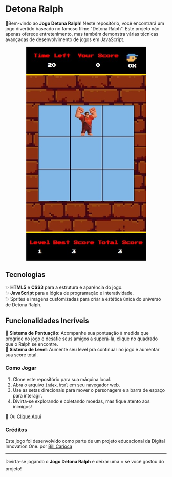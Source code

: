 # Detona Ralph

🎉Bem-vindo ao **Jogo Detona Ralph**! Neste repositório, você encontrará um jogo divertido baseado no famoso filme "Detona Ralph". Este projeto não apenas oferece entretenimento, mas também demonstra várias técnicas avançadas de desenvolvimento de jogos em JavaScript.

<p align="center">
  <img src="./scr/images/Captura da Web_11-10-2023_8577_127.0.0.1.jpeg" alt="Jogo Detona Ralph">
</p>

## Tecnologias

✨ **HTML5** e **CSS3** para a estrutura e aparência do jogo.<br>
✨ **JavaScript** para a lógica de programação e interatividade.<br>
✨ Sprites e imagens customizadas para criar a estética única do universo de Detona Ralph.

## Funcionalidades Incríveis

🧧 **Sistema de Pontuação**: Acompanhe sua pontuação à medida que progride no jogo e desafie seus amigos a superá-la, clique no quadrado que o Ralph se encontre.<br>
🧧 **Sistema de Level**: Aumente seu level pra continuar no jogo e aumentar sua score total. 


### Como Jogar

1. Clone este repositório para sua máquina local.
2. Abra o arquivo `index.html` em seu navegador web.
3. Use as setas direcionais para mover o personagem e a barra de espaço para interagir.
4. Divirta-se explorando e coletando moedas, mas fique atento aos inimigos!

🎁 Ou [Clique Aqui](https://billcarioca.github.io/detona-ralph/) 


### Créditos

Este jogo foi desenvolvido como parte de um projeto educacional da Digital Innovation One. por [Bill Carioca](https://www.linkedin.com/in/billcarioca/)

---

Divirta-se jogando o **Jogo Detona Ralph**  e deixar uma ⭐️ se você gostou do projeto!